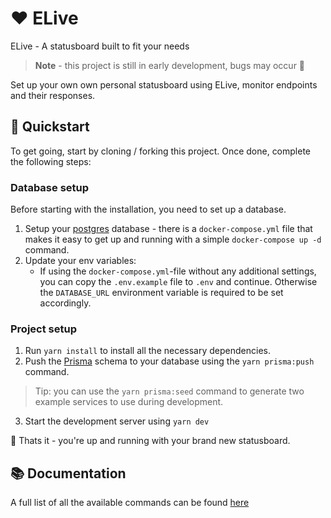 # ❤️ ELive

ELive - A statusboard built to fit your needs

> **Note** - this project is still in early development, bugs may occur 🐛

Set up your own own personal statusboard using ELive, monitor endpoints and their responses.

## 🚀 Quickstart

To get going, start by cloning / forking this project. Once done, complete the following steps:

### Database setup

Before starting with the installation, you need to set up a database.

1. Setup your [postgres](https://www.postgresql.org/) database - there is a `docker-compose.yml` file that makes it easy to get up and running with a simple `docker-compose up -d` command.
2. Update your env variables:
   - If using the `docker-compose.yml`-file without any additional settings, you can copy the `.env.example` file to `.env` and continue. Otherwise the `DATABASE_URL` environment variable is required to be set accordingly.

### Project setup

1. Run `yarn install` to install all the necessary dependencies.
2. Push the [Prisma](https://www.prisma.io/) schema to your database using the `yarn prisma:push` command.

> Tip: you can use the `yarn prisma:seed` command to generate two example services to use during development.

3. Start the development server using `yarn dev`

🎉 Thats it - you're up and running with your brand new statusboard.

## 📚 Documentation

A full list of all the available commands can be found [here](docs)

